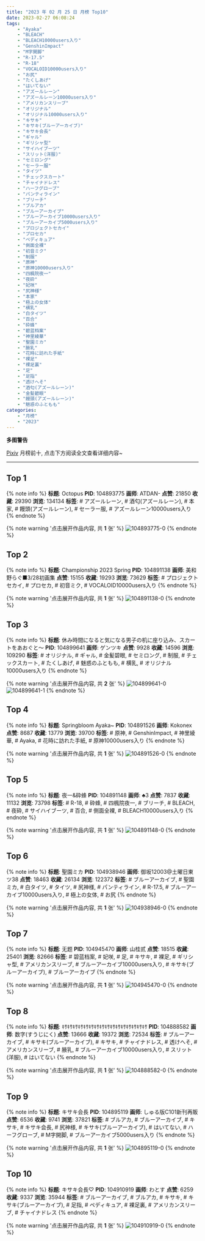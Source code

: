 ```yaml
---
title: "2023 年 02 月 25 日 月榜 Top10"
date: 2023-02-27 06:08:24
tags:
    - "Ayaka"
    - "BLEACH"
    - "BLEACH10000users入り"
    - "GenshinImpact"
    - "M字開脚"
    - "R-17.5"
    - "R-18"
    - "VOCALOID10000users入り"
    - "お尻"
    - "たくしあげ"
    - "はいてない"
    - "アズールレーン"
    - "アズールレーン10000users入り"
    - "アメリカンスリーブ"
    - "オリジナル"
    - "オリジナル10000users入り"
    - "キサキ"
    - "キサキ(ブルーアーカイブ)"
    - "キサキ会長"
    - "ギャル"
    - "ギリシャ型"
    - "サイハイブーツ"
    - "スリット(洋服)"
    - "セミロング"
    - "セーラー服"
    - "タイツ"
    - "チェックスカート"
    - "チャイナドレス"
    - "ハーフグローブ"
    - "パンティライン"
    - "ブリーチ"
    - "ブルアカ"
    - "ブルーアーカイブ"
    - "ブルーアーカイブ10000users入り"
    - "ブルーアーカイブ5000users入り"
    - "プロジェクトセカイ"
    - "プロセカ"
    - "ペディキュア"
    - "側面全裸"
    - "初音ミク"
    - "制服"
    - "原神"
    - "原神10000users入り"
    - "四楓院夜一"
    - "夜砕"
    - "妃咲"
    - "尻神様"
    - "本家"
    - "極上の女体"
    - "横乳"
    - "白タイツ"
    - "百合"
    - "砕蜂"
    - "碧蓝档案"
    - "神里綾華"
    - "聖園ミカ"
    - "腋乳"
    - "花時に訪れた手紙"
    - "裸足"
    - "裸足裏"
    - "足"
    - "足指"
    - "透けへそ"
    - "酒匂(アズールレーン)"
    - "金髪碧眼"
    - "饅頭(アズールレーン)"
    - "魅惑のふともも"
categories:
    - "月榜"
    - "2023"
---
```


<i class="fa fa-triangle-exclamation"></i>**多图警告**<i class="fa fa-triangle-exclamation"></i>

[Pixiv](https://www.pixiv.net/) 月榜前十, 点击下方阅读全文查看详细内容~

<!-- more -->

---

## Top 1

{% note info %}
**标题**: Octopus
**PID**: 104893775 **画师**: ATDAN-
**点赞**: 21850 **收藏**: 29390 **浏览**: 134134
**标签**: # アズールレーン, # 酒匂(アズールレーン), # 本家, # 饅頭(アズールレーン), # セーラー服, # アズールレーン10000users入り
{% endnote %}

{% note warning '点击展开作品内容, 共 **1** 张' %}
![104893775-0](https://i.pixiv.re/img-original/img/2023/01/29/01/34/33/104893775_p0.jpg)
{% endnote %}

## Top 2

{% note info %}
**标题**: Championship 2023 Spring
**PID**: 104891138 **画师**: 美和野らぐ■3/28初画集
**点赞**: 15155 **收藏**: 19293 **浏览**: 73629
**标签**: # プロジェクトセカイ, # プロセカ, # 初音ミク, # VOCALOID10000users入り
{% endnote %}

{% note warning '点击展开作品内容, 共 **1** 张' %}
![104891138-0](https://i.pixiv.re/img-original/img/2023/01/29/00/00/21/104891138_p0.png)
{% endnote %}

## Top 3

{% note info %}
**标题**: 休み時間になると気になる男子の机に座り込み、スカートをあおぐと～
**PID**: 104899641 **画师**: ゲンツキ
**点赞**: 9928 **收藏**: 14596 **浏览**: 109290
**标签**: # オリジナル, # ギャル, # 金髪碧眼, # セミロング, # 制服, # チェックスカート, # たくしあげ, # 魅惑のふともも, # 横乳, # オリジナル10000users入り
{% endnote %}

{% note warning '点击展开作品内容, 共 **2** 张' %}
![104899641-0](https://i.pixiv.re/img-original/img/2023/01/29/09/00/04/104899641_p0.jpg)
![104899641-1](https://i.pixiv.re/img-original/img/2023/01/29/09/00/04/104899641_p1.jpg)
{% endnote %}

## Top 4

{% note info %}
**标题**: Springbloom Ayaka~
**PID**: 104891526 **画师**: Kokonex
**点赞**: 8687 **收藏**: 13779 **浏览**: 39700
**标签**: # 原神, # GenshinImpact, # 神里綾華, # Ayaka, # 花時に訪れた手紙, # 原神10000users入り
{% endnote %}

{% note warning '点击展开作品内容, 共 **1** 张' %}
![104891526-0](https://i.pixiv.re/img-original/img/2023/01/29/00/03/59/104891526_p0.png)
{% endnote %}

## Top 5

{% note info %}
**标题**: 夜一&砕蜂
**PID**: 104891148 **画师**: ♣3
**点赞**: 7837 **收藏**: 11132 **浏览**: 73798
**标签**: # R-18, # 砕蜂, # 四楓院夜一, # ブリーチ, # BLEACH, # 夜砕, # サイハイブーツ, # 百合, # 側面全裸, # BLEACH10000users入り
{% endnote %}

{% note warning '点击展开作品内容, 共 **1** 张' %}
![104891148-0](https://i.pixiv.re/img-original/img/2023/01/29/00/00/23/104891148_p0.jpg)
{% endnote %}

## Top 6

{% note info %}
**标题**: 聖園ミカ
**PID**: 104938946 **画师**: 御坂12003@土曜日東ツ38
**点赞**: 18463 **收藏**: 26134 **浏览**: 122372
**标签**: # ブルーアーカイブ, # 聖園ミカ, # 白タイツ, # タイツ, # 尻神様, # パンティライン, # R-17.5, # ブルーアーカイブ10000users入り, # 極上の女体, # お尻
{% endnote %}

{% note warning '点击展开作品内容, 共 **1** 张' %}
![104938946-0](https://i.pixiv.re/img-original/img/2023/01/30/17/47/48/104938946_p0.jpg)
{% endnote %}

## Top 7

{% note info %}
**标题**: 无题
**PID**: 104945470 **画师**: 山桂贰
**点赞**: 18515 **收藏**: 25401 **浏览**: 82666
**标签**: # 碧蓝档案, # 妃咲, # 足, # キサキ, # 裸足, # ギリシャ型, # アメリカンスリーブ, # ブルーアーカイブ10000users入り, # キサキ(ブルーアーカイブ), # ブルーアーカイブ
{% endnote %}

{% note warning '点击展开作品内容, 共 **1** 张' %}
![104945470-0](https://i.pixiv.re/img-original/img/2023/01/30/21/48/13/104945470_p0.jpg)
{% endnote %}

## Top 8

{% note info %}
**标题**: ｷｻｷｻｷｻｷｻｷｻｷｻｷｻｷｻｷｻｷｻｷｻｷｻｷｻｷｻｷｻｷｻ
**PID**: 104888582 **画师**: 数字(すうじにく)
**点赞**: 13666 **收藏**: 19372 **浏览**: 72534
**标签**: # ブルーアーカイブ, # キサキ(ブルーアーカイブ), # キサキ, # チャイナドレス, # 透けへそ, # アメリカンスリーブ, # 腋乳, # ブルーアーカイブ10000users入り, # スリット(洋服), # はいてない
{% endnote %}

{% note warning '点击展开作品内容, 共 **1** 张' %}
![104888582-0](https://i.pixiv.re/img-original/img/2023/01/28/22/45/44/104888582_p0.png)
{% endnote %}

## Top 9

{% note info %}
**标题**: キサキ会長
**PID**: 104895119 **画师**: しゅる版C101新刊再販
**点赞**: 6536 **收藏**: 9741 **浏览**: 37821
**标签**: # ブルアカ, # ブルーアーカイブ, # キサキ, # キサキ会長, # 尻神様, # キサキ(ブルーアーカイブ), # はいてない, # ハーフグローブ, # M字開脚, # ブルーアーカイブ5000users入り
{% endnote %}

{% note warning '点击展开作品内容, 共 **1** 张' %}
![104895119-0](https://i.pixiv.re/img-original/img/2023/01/29/02/25/15/104895119_p0.jpg)
{% endnote %}

## Top 10

{% note info %}
**标题**: キサキ会長♡
**PID**: 104910919 **画师**: わとす
**点赞**: 6259 **收藏**: 9337 **浏览**: 35944
**标签**: # ブルーアーカイブ, # ブルアカ, # キサキ, # キサキ(ブルーアーカイブ), # 足指, # ペディキュア, # 裸足裏, # アメリカンスリーブ, # チャイナドレス
{% endnote %}

{% note warning '点击展开作品内容, 共 **1** 张' %}
![104910919-0](https://i.pixiv.re/img-original/img/2023/01/29/18/04/39/104910919_p0.jpg)
{% endnote %}
